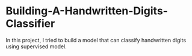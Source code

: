 # Building-A-Handwritten-Digits-Classifier
In this project, I tried to build a model that can classify handwritten digits using supervised model.
